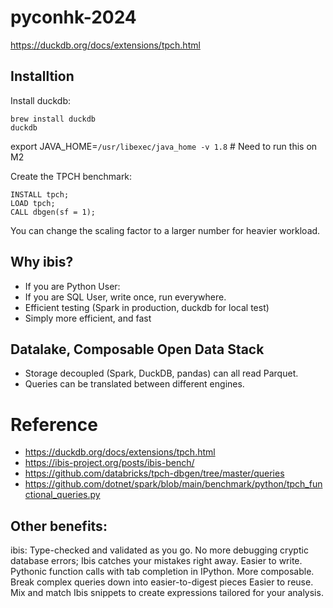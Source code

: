 # pyconhk-2024

https://duckdb.org/docs/extensions/tpch.html


## Installtion
Install duckdb:
```
brew install duckdb
duckdb
```

export JAVA_HOME=`/usr/libexec/java_home -v 1.8` # Need to run this on M2

Create the TPCH benchmark:
```
INSTALL tpch;
LOAD tpch;
CALL dbgen(sf = 1);
```

You can change the scaling factor to a larger number for heavier workload.

## Why ibis?
- If you are Python User:
- If you are SQL User, write once, run everywhere.
- Efficient testing (Spark in production, duckdb for local test)
- Simply more efficient, and fast

## Datalake, Composable Open Data Stack
- Storage decoupled (Spark, DuckDB, pandas) can all read Parquet.
- Queries can be translated between different engines.


# Reference
- https://duckdb.org/docs/extensions/tpch.html
- https://ibis-project.org/posts/ibis-bench/
- https://github.com/databricks/tpch-dbgen/tree/master/queries
- https://github.com/dotnet/spark/blob/main/benchmark/python/tpch_functional_queries.py


## Other benefits:
ibis:
    Type-checked and validated as you go. No more debugging cryptic database errors; Ibis catches your mistakes right away.
    Easier to write. Pythonic function calls with tab completion in IPython.
    More composable. Break complex queries down into easier-to-digest pieces
    Easier to reuse. Mix and match Ibis snippets to create expressions tailored for your analysis.